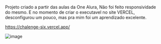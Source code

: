 Projeto criado a partir das aulas da One Alura,
Não foi feito responsividade do mesmo.
E no momento de criar o executavel no site VERCEL, desconfigurou um pouco, mas pra mim foi um aprendizado excelente.


https://chalenge-six.vercel.app/

![image](https://github.com/DanielRasec/chalenge/assets/134658601/cd6779d7-f26b-460e-9878-4dcf042847e0)
